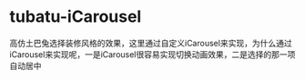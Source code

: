 # tubatu-iCarousel
高仿土巴兔选择装修风格的效果，这里通过自定义iCarousel来实现，为什么通过iCarousel来实现呢，一是iCarousel很容易实现切换动画效果，二是选择的那一项自动居中
